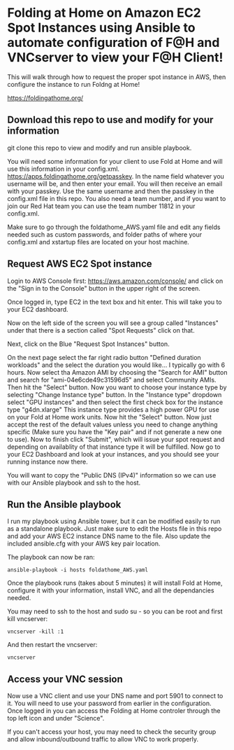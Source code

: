 # Folding at Home on Amazon EC2 Spot Instances using Ansible to automate configuration of F@H and VNCserver to view your F@H Client!
This will walk through how to request the proper spot instance in AWS, then configure the instance to run Foldng at Home!

https://foldingathome.org/

## Download this repo to use and modify for your information
git clone this repo to view and modify and run ansible playbook.

You will need some information for your client to use Fold at Home and will use this information in your config.xml.  https://apps.foldingathome.org/getpasskey.  In the name field whatever you username will be, and then enter your email.  You will then receive an email with your passkey.  Use the same username and then the passkey in the config.xml file in this repo.  You also need a team number, and if you want to join our Red Hat team you can use the team number 11812 in your config.xml.

Make sure to go through the foldathome_AWS.yaml file and edit any fields needed such as custom passwords, and folder paths of where your config.xml and xstartup files are located on your host machine.

## Request AWS EC2 Spot instance
Login to AWS Console first: https://aws.amazon.com/console/ and click on the "Sign in to the Console" button in the upper right of the screen.

Once logged in, type EC2 in the text box and hit enter.  This will take you to your EC2 dashboard.

Now on the left side of the screen you will see a group called "Instances" under that there is a section called "Spot Requests" click on that.

Next, click on the Blue "Request Spot Instances" button.

On the next page select the far right radio button "Defined duration workloads" and the select the duration you would like... I typically go with 6 hours.  Now select tha Amazon AMI by choosing the "Search for AMI" button and search for "ami-04e6cde49c31596d5" and select Community AMIs.  Then hit the "Select" button.  Now you want to choose your instance type by selecting "Change Instance type" button.  In the "Instance type" dropdown select "GPU instances" and then select the first check box for the instance type "g4dn.xlarge" This instance type provides a high power GPU for use on your Fold at Home work units. Now hit the "Select" button. Now just accept the rest of the default values unless you need to change anything specific (Make sure you have the "Key pair" and if not generate a new one to use). Now to finish click "Submit", which will issue your spot request and depending on availablity of that instance type it will be fulfilled.  Now go to your EC2 Dashboard and look at your instances, and you should see your running instance now there.

You will want to copy the "Public DNS (IPv4)" information so we can use with our Ansible playbook and ssh to the host.

## Run the Ansible playbook 
I run my playbook using Ansible tower, but it can be modified easily to run as a standalone playbook.  Just make sure to edit the Hosts file in this repo and add your AWS EC2 instance DNS name to the file.  Also update the included ansible.cfg with your AWS key pair location.

The playbook can now be ran:
```
ansible-playbook -i hosts foldathome_AWS.yaml
```

Once the playbook runs (takes about 5 minutes) it will install Fold at Home, configure it with your information, install VNC, and all the dependancies needed.  

You may need to ssh to the host and sudo su - so you can be root and first kill vncserver:
```
vncserver -kill :1
```
And then restart the vncserver:
```
vncserver
```

## Access your VNC session

Now use a VNC client and use your DNS name and port 5901 to connect to it.  You will need to use your password from earlier in the configuration.  Once logged in you can access the Folding at Home controler through the top left icon and under "Science". 

If you can't access your host, you may need to check the security group and allow inbound/outbound traffic to allow VNC to work properly.
